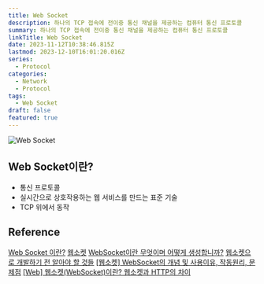 ```yaml
---
title: Web Socket
description: 하나의 TCP 접속에 전이중 통신 채널을 제공하는 컴퓨터 통신 프로토콜
summary: 하나의 TCP 접속에 전이중 통신 채널을 제공하는 컴퓨터 통신 프로토콜
linkTitle: Web Socket
date: 2023-11-12T10:38:46.815Z
lastmod: 2023-12-10T16:01:20.016Z
series:
  - Protocol
categories:
  - Network
  - Protocol
tags:
  - Web Socket
draft: false
featured: true
---
```


![Web Socket](media/images/web-socket.png "https://blog.stackademic.com/api-101-introduction-imp-of-api-paradigms-8d8e0e463f96")

## Web Socket이란?

- 통신 프로토콜
- 실시간으로 상호작용하는 웹 서비스를 만드는 표준 기술
- TCP 위에서 동작

## Reference

[Web Socket 이란?](https://velog.io/@codingbotpark/Web-Socket-%EC%9D%B4%EB%9E%80)
[웹소켓](https://ko.wikipedia.org/wiki/%EC%9B%B9%EC%86%8C%EC%BC%93)
[WebSocket이란 무엇이며 어떻게 생성합니까?](https://appmaster.io/ko/blog/websocketiran-mueosimyeo-eoddeohge-saengseonghabnigga)
[웹소켓으로 개발하기 전 알아야 할 것들](https://yozm.wishket.com/magazine/detail/1911/)
[[웹소켓] WebSocket의 개념 및 사용이유, 작동원리, 문제점](https://nanbuja.com/entry/%EC%9B%B9%EC%86%8C%EC%BC%93-WebSocket%EC%9D%98-%EA%B0%9C%EB%85%90-%EB%B0%8F-%EC%82%AC%EC%9A%A9%EC%9D%B4%EC%9C%A0-%EC%9E%91%EB%8F%99%EC%9B%90%EB%A6%AC-%EB%AC%B8%EC%A0%9C%EC%A0%90)
[[Web] 웹소켓(WebSocket)이란? 웹소켓과 HTTP의 차이](https://code-lab1.tistory.com/300)
